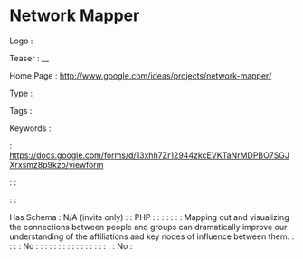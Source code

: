 # Network Mapper

Logo
: ![]()

Teaser
: __

Home Page
: http://www.google.com/ideas/projects/network-mapper/

Type
: 

Tags
: 

Keywords
: 

: https://docs.google.com/forms/d/13xhh7Zr12944zkcEVKTaNrMDPBO7SGJXrxsmz8p9kzo/viewform


: 
: 

: 
: 

Has Schema
: N/A (invite only)
: 
: PHP
: 
: 
: 
: 
: 
: 
: Mapping out and visualizing the connections between people and groups can dramatically improve our understanding of the affiliations and key nodes of influence between them. 
: 
: 
: 
: No
: 
: 
: 
: 
: 
: 
: 
: 
: 
: 
: 
: 
: 
: 
: 
: 
: 
: No
: 
